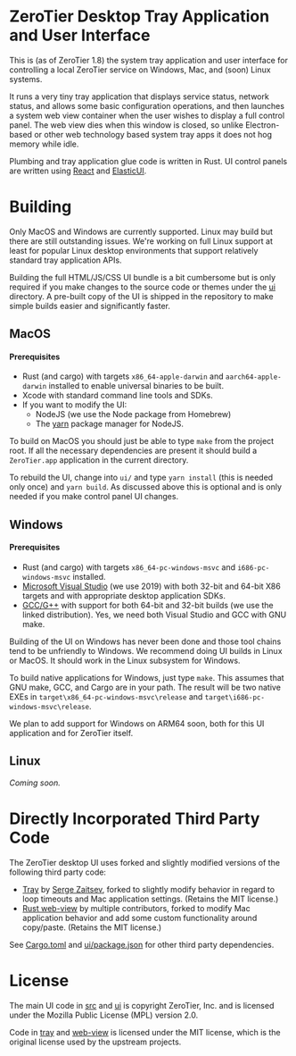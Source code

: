 ZeroTier Desktop Tray Application and User Interface
======

This is (as of ZeroTier 1.8) the system tray application and user interface for controlling a local ZeroTier service on Windows, Mac, and (soon) Linux systems.

It runs a very tiny tray application that displays service status, network status, and allows some basic configuration operations, and then launches a system web view container when the user wishes to display a full control panel. The web view dies when this window is closed, so unlike Electron-based or other web technology based system tray apps it does not hog memory while idle.

Plumbing and tray application glue code is written in Rust. UI control panels are written using [React](https://reactjs.org) and [ElasticUI](https://elastic.github.io/eui/#/).

# Building

Only MacOS and Windows are currently supported. Linux may build but there are still outstanding issues. We're working on full Linux support at least for popular Linux desktop environments that support relatively standard tray application APIs.

Building the full HTML/JS/CSS UI bundle is a bit cumbersome but is only required if you make changes to the source code or themes under the [ui](ui/) directory. A pre-built copy of the UI is shipped in the repository to make simple builds easier and significantly faster.

## MacOS

#### Prerequisites

 * Rust (and cargo) with targets `x86_64-apple-darwin` and `aarch64-apple-darwin` installed to enable universal binaries to be built.
 * Xcode with standard command line tools and SDKs.
 * If you want to modify the UI:
   * NodeJS (we use the Node package from Homebrew)
   * The [yarn](https://yarnpkg.com) package manager for NodeJS.

To build on MacOS you should just be able to type `make` from the project root. If all the necessary dependencies are present it should build a `ZeroTier.app` application in the current directory.

To rebuild the UI, change into `ui/` and type `yarn install` (this is needed only once) and `yarn build`. As discussed above this is optional and is only needed if you make control panel UI changes.

## Windows

#### Prerequisites

 * Rust (and cargo) with targets `x86_64-pc-windows-msvc` and `i686-pc-windows-msvc` installed.
 * [Microsoft Visual Studio](https://visualstudio.microsoft.com/vs/) (we use 2019) with both 32-bit and 64-bit X86 targets and with appropriate desktop application SDKs.
 * [GCC/G++](https://nuwen.net/mingw.html) with support for both 64-bit and 32-bit builds (we use the linked distribution). Yes, we need both Visual Studio and GCC with GNU make.
 
Building of the UI on Windows has never been done and those tool chains tend to be unfriendly to Windows. We recommend doing UI builds in Linux or MacOS. It should work in the Linux subsystem for Windows.

To build native applications for Windows, just type `make`. This assumes that GNU make, GCC, and Cargo are in your path. The result will be two native EXEs in `target\x86_64-pc-windows-msvc\release` and `target\i686-pc-windows-msvc\release`.

We plan to add support for Windows on ARM64 soon, both for this UI application and for ZeroTier itself.

## Linux

*Coming soon.*

# Directly Incorporated Third Party Code

The ZeroTier desktop UI uses forked and slightly modified versions of the following third party code:

 * [Tray](https://github.com/zserge/tray) by [Serge Zaitsev](https://github.com/zserge), forked to slightly modify behavior in regard to loop timeouts and Mac application settings. (Retains the MIT license.)
 * [Rust web-view](https://github.com/Boscop/web-view) by multiple contributors, forked to modify Mac application behavior and add some custom functionality around copy/paste. (Retains the MIT license.)

See [Cargo.toml](Cargo.toml) and [ui/package.json](ui/package.json) for other third party dependencies.

# License

The main UI code in [src](src/) and [ui](ui/) is copyright ZeroTier, Inc. and is licensed under the Mozilla Public License (MPL) version 2.0.

Code in [tray](tray/) and [web-view](web-view/) is licensed under the MIT license, which is the original license used by the upstream projects.
